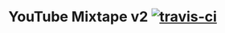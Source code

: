 # YouTube Mixtape v2 <a href='https://travis-ci.org/VitaC123/youtube-mixtape/'><img src='https://travis-ci.org/VitaC123/youtube-mixtape.svg?branch=v2-development' alt='travis-ci'></a>
